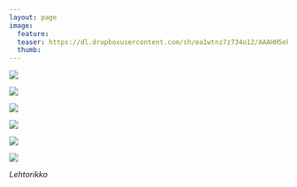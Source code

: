```yaml
---
layout: page
image:
  feature:
  teaser: https://dl.dropboxusercontent.com/sh/ea1wtnz7z734o12/AAAHH5ekSsdxDa-mieTr_RoHa/luontokuvat/kes%C3%A4/6/DS25547-245px.jpg
  thumb:
---
```


[![](https://dl.dropboxusercontent.com/sh/ea1wtnz7z734o12/AACzlvHldpPXea6kbbobXNgYa/luontokuvat/kes%C3%A4/6/DS25594-800px.jpg)](https://dl.dropboxusercontent.com/sh/ea1wtnz7z734o12/AADEa5Qdtm-ruLDwi-boaT7ia/luontokuvat/kes%C3%A4/6/DS25594.jpg)

[![](https://dl.dropboxusercontent.com/sh/ea1wtnz7z734o12/AADWBO2pOJuptddv7DJXGfMNa/luontokuvat/kes%C3%A4/6/DS25535-800px.jpg)](https://dl.dropboxusercontent.com/sh/ea1wtnz7z734o12/AACvVLAn9rJkOPm6kzu9PHYca/luontokuvat/kes%C3%A4/6/DS25535.jpg)

[![](https://dl.dropboxusercontent.com/sh/ea1wtnz7z734o12/AABbkqmAGbCEcuNThA4Qidfya/luontokuvat/kes%C3%A4/6/DS25544-800px.jpg)](https://dl.dropboxusercontent.com/sh/ea1wtnz7z734o12/AAAriQX1PlMICDPww1sBuRCna/luontokuvat/kes%C3%A4/6/DS25544.jpg)

[![](https://dl.dropboxusercontent.com/sh/ea1wtnz7z734o12/AACk77QjitsdlHT9HWVtaSFha/luontokuvat/kes%C3%A4/6/DS25547-800px.jpg)](https://dl.dropboxusercontent.com/sh/ea1wtnz7z734o12/AABY1CiGxZTkICsABJIWLZVxa/luontokuvat/kes%C3%A4/6/DS25547.jpg)

[![](https://dl.dropboxusercontent.com/sh/ea1wtnz7z734o12/AACQK4uJusnh2Ns2kO611DTia/luontokuvat/kes%C3%A4/6/DS25551-800px.jpg)](https://dl.dropboxusercontent.com/sh/ea1wtnz7z734o12/AAAedrHCfixeCI7JzqjZbTiUa/luontokuvat/kes%C3%A4/6/DS25551.jpg)

[![](https://dl.dropboxusercontent.com/sh/ea1wtnz7z734o12/AADCZ8B-oZznNfb55eN2-zfpa/luontokuvat/kes%C3%A4/6/DS25556-800px.jpg)](https://dl.dropboxusercontent.com/sh/ea1wtnz7z734o12/AADwr9fsWHl7eGhHlIhDj9CFa/luontokuvat/kes%C3%A4/6/DS25556.jpg)

*Lehtorikko*
